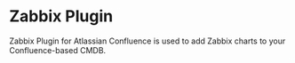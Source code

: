 # Zabbix Plugin
Zabbix Plugin for Atlassian Confluence is used to add Zabbix charts to your Confluence-based CMDB.

